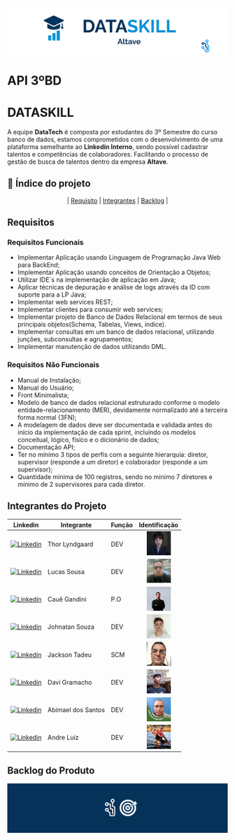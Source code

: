 <img src = "assets/cabecalho.png">

# API 3ºBD
# DATASKILL
A equipe **DataTech** é composta por estudantes do 3º Semestre do curso banco de dados, estamos comprometidos com o desenvolvimento de uma plataforma semelhante ao **Linkedin Interno**, sendo possível cadastrar talentos e competências de colaboradores. Facilitando o processo de gestão de busca de talentos dentro da empresa **Altave**.

## 📍 Índice do projeto 
<center>

| [Requisito](#requisitos) | [Integrantes](#integrantes-do-projeto) | [Backlog](#backlog-do-produto) |

</center>

## Requisitos
### Requisitos Funcionais

- Implementar Aplicação usando Linguagem de Programação Java Web para BackEnd;
- Implementar Aplicação usando conceitos de Orientação a Objetos;
- Utilizar IDE´s na implementação de aplicação em Java;
- Aplicar técnicas de depuração e análise de logs através da ID com suporte para a LP Java;
- Implementar web services REST;
- Implementar clientes para consumir web services;
- Implementar projeto de Banco de Dados Relacional em termos de seus principais objetos(Schema, Tabelas, Views, índice).
- Implementar consultas em um banco de dados relacional, utilizando junções, subconsultas e agrupamentos;
- Implementar manutenção de dados utilizando DML.

### Requisitos Não Funcionais

- Manual de Instalação;
- Manual do Usuário;
- Front Minimalista;
- Modelo de banco de dados relacional estruturado conforme o modelo entidade-relacionamento (MER), devidamente normalizado até a terceira forma normal (3FN);
- A modelagem de dados deve ser documentada e validada antes do início da implementação de cada sprint, incluindo os modelos conceitual, lógico, físico e o dicionário de dados;
- Documentação API;
- Ter no mínimo 3 tipos de perfis com a seguinte hierarquia: diretor, supervisor (responde a um diretor) e colaborador (responde a um supervisor);
- Quantidade mínima de 100 registros, sendo no mínimo 7 diretores e mínimo de 2 supervisores para cada diretor.

## Integrantes do Projeto 
| <center>Linkedin</center> | Integrante | Função | Identificação |
|-------------------------- |------------|--------|---------------|
|<a href="https://www.linkedin.com/in/thor-lyndgaard-b2155826b/"><img src="https://img.shields.io/badge/LinkedIn-0077B5?style=for-the-badge&logo=linkedin&logoColor=white" alt="Linkedin" ></a> | Thor Lyndgaard | DEV | <a href=""><center><img src="assets/team-profile/thor.jpg" height="55" width="55"></a></center> |
|<a href="https://www.linkedin.com/in/lucas-silva-sousa-79058421a/"><img src="https://img.shields.io/badge/LinkedIn-0077B5?style=for-the-badge&logo=linkedin&logoColor=white" alt="Linkedin" ></a> | Lucas Sousa | DEV | <a href=""><center><img src="assets/team-profile/lucas.jpg" height="55" width="55"></a></center> |
|<a href="https://www.linkedin.com/in/cau%C3%AA-gandini-7928771a2/"><img src="https://img.shields.io/badge/LinkedIn-0077B5?style=for-the-badge&logo=linkedin&logoColor=white" alt="Linkedin" ></a> | Cauê Gandini | P.O | <a href=""><center><img src="assets/team-profile/caue.jpg" height="55" width="55"></a></center> |
|<a href="https://www.linkedin.com/in/johnatan-souza/"><img src="https://img.shields.io/badge/LinkedIn-0077B5?style=for-the-badge&logo=linkedin&logoColor=white" alt="Linkedin" ></a> | Johnatan Souza | DEV | <a href=""><center><img src="assets/team-profile/john.jpg" height="55" width="55"></a></center> |
|<a href="https://www.linkedin.com/in/jacksonmoraes/"><img src="https://img.shields.io/badge/LinkedIn-0077B5?style=for-the-badge&logo=linkedin&logoColor=white" alt="Linkedin" ></a> | Jackson Tadeu | SCM | <a href=""><center><img src="assets/team-profile/jackson.jpg" height="55" width="55"></a></center> |
|<a href="https://www.linkedin.com/in/davi-gramacho-702a48326/"><img src="https://img.shields.io/badge/LinkedIn-0077B5?style=for-the-badge&logo=linkedin&logoColor=white" alt="Linkedin" ></a> | Davi Gramacho | DEV | <a href=""><center><img src="assets/team-profile/davi.jpg" height="55" width="55"></a></center> |
|<a href="https://www.linkedin.com/in/abimael-souza-dos-santos-8776751a8/"><img src="https://img.shields.io/badge/LinkedIn-0077B5?style=for-the-badge&logo=linkedin&logoColor=white" alt="Linkedin" ></a> | Abimael dos Santos | DEV | <a href=""><center><img src="assets/team-profile/abimael.jpg" height="55" width="55"></a></center> |
|<a href=""><img src="https://img.shields.io/badge/LinkedIn-0077B5?style=for-the-badge&logo=linkedin&logoColor=white" alt="Linkedin" ></a> | Andre Luiz | DEV | <a href=""><center><img src="assets/team-profile/andre.jpg" height="55" width="55"></a></center> |

## Backlog do Produto

<img src = "assets/rodape.png">
